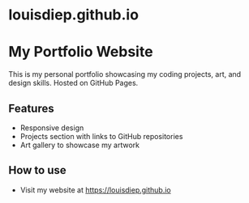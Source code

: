 # louisdiep.github.io
# My Portfolio Website

This is my personal portfolio showcasing my coding projects, art, and design skills. Hosted on GitHub Pages.

## Features
- Responsive design
- Projects section with links to GitHub repositories
- Art gallery to showcase my artwork

## How to use
- Visit my website at https://louisdiep.github.io

